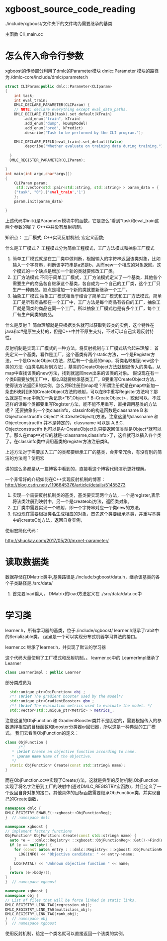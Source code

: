 # xgboost_source_code_reading

./include/xgboost/文件夹下的文件均为需要继承的基类

主函数 Cli_main.cc
# 怎么传入命令行参数
xgboost的传参部分利用了dmlc的Parameter模块
dmlc::Parameter 模块的路径为./dmlc-core/include/dmlc/parameter.h

```c++
struct CLIParam:public dmlc::Parameter<CLIparam>
{
    int task;
    int eval_train;
    DMLC_DECLARE_PARAMETER(CLIParam) {
    // NOTE: declare everything except eval_data_paths.
    DMLC_DECLARE_FIELD(task).set_default(kTrain)
        .add_enum("train", kTrain)
        .add_enum("dump", kDumpModel)
        .add_enum("pred", kPredict)
        .describe("Task to be performed by the CLI program.");

    DMLC_DECLARE_FIELD(eval_train).set_default(false)
        .describe("Whether evaluate on training data during training.");
   
  }
  DMLC_REGISTER_PARAMETER(CLIParam);

}
int main(int argc,char*argv[])
{
    CLIParam param;
     std::vector<std::pair<std::string, std::string> > param_data = {
    {"task", "0"},{'eval_train','1'}
    };
    param.init(param_data)

}
```

上述代码中init()是Parameter模块中的函数，它是怎么“看到”task和eval_train这两个参数的呢？ C++中并没有反射机制，

知识点：
工厂模式;
C++实现反射机制;
宏定义函数;

什么是工厂模式？
工程模式分为简单工程模式，工厂方法模式和抽象工厂模式
1. 简单工厂模式就是在工厂类中做判断，根据输入的字符串返回该类对象，比如输入一个字符串，判断该字符串是a还是b，从而new一个相应的对象返回。这个模式的一个缺点是增加一个新的类就要修改工厂类。
2. 工厂方法模式
不同于简单工厂模式，工厂方法模式定义了一个基类，其他各个需要生产的商品各自继承这个基类，各自成为一个自己的工厂类，这个工厂只生产一种商品。缺点是增加一个新的类就要新继承一个工厂。
3. 抽象工厂模式
抽象工厂模式相当于结合了简单工厂模式和工厂方法模式，简单工厂是所有商品都在一个工厂中，工厂方法是每个商品有各自的工厂，抽象工厂就是同类的商品在同一个工厂。所以抽象工厂模式也是有多个工厂，每个工厂有生产同类的商品。

什么是反射？
简单理解就是只根据类名就可以获取到该类的实例，这个特性在java和c#是原生支持的，但是C++中并不原生支持，不过可以自己实现反射特性。

反射机制是实现工厂模式的一种方法，将反射机制与工厂模式结合起来理解：
首先定义一个基类，看作是工厂，这个基类有两个static方法，一个是Register方法，一个是CreateObject方法，然后有一个全局的map，将类名映射到new这个类的方法（由类名映射到方法），基类的CreateObject方法就根据传入的类名，从map中查找该类的new方法，找到就返回new出来的该类的对象。
假设现在有一个类B需要放到工厂中，那么B就要继承基类工厂，B要重写CreateObject方法，使得该方法返回B的实例。怎么将B注册到map呢？所谓注册就是在map中新加一条由B映射到B的CreateObject方法的映射，可以在B中重写Register方法吗？那么就是在map中新加一条记录<"B",Object * B::CreateObject>，貌似可以，不过这样的话每个类都要重写Register方法，能不能不用重写，直接调用基类的方法呢？
还要抽象出一个类classinfo，classinfo的构造函数是classname B 和Objectconstructfn  Object* B::CreateObject()方法，注意这里的classname 和 Objectconstructfn 并不是特定的，classname 可以是 A,B,C. Objectconstructfn 也可以是A::CreateObject(),只要返回值类型是Object*就可以了。那么在map中对应的就是<classname,classinfo>了，这样就可以插入各个类了。在classinfo类中调用基类的register方法注册类B。

上述方法对于需要加入工厂的类都要继承工厂的基类，会非常冗余，有没有别的简洁的方法呢？使用宏

讲的这么多都是从一篇博客中看到的，直接看这个博客代码演示更好理解。

一个非常好的介绍如何在C++实现反射机制的博客：http://blog.csdn.net/y1196645376/article/details/51455273


1. 实现一个需要反射机制类的基类，基类要实现两个方法，一个是register,表示将该类注册到映射中，另一个是createobj方法，返回类对象。
2. 工厂类中需要实现一个映射，即一个字符串对应一个类new的方法。
3. 假设现在需要根据类名生成相应的对象，首先这个类要继承基类，并重写基类中的createObj方法，返回自身实例，

使用宏简化代码：

http://shuokay.com/2017/05/20/mxnet-parameter/


# 读取数据类
数据存储在DMatric类中,基类路径是./include/xgboost/data.h，继承该基类的各个子类路径是./src/data/
1. 首先要load输入， DMatrix的load方法定义在 ./src/data/data.cc中


# 学习类
learner.h，所有学习器的基类，位于./include/xgboost/
learner.h继承了rabit中的Serializable类。
[rabit](https://github.com/dmlc/rabit/tree/a764d45cfb438cc9f15cf47ce586c02ff2c65d0f)是一个可以实现分布式机器学习算法的接口。

learner.cc 继承了learner.h，并实现了默认的学习器


这个代码大量使用了工厂模式和反射机制。。
learner.cc中的 LearnerImpl继承了 Learner
```c++
class LearnerImpl : public Learner
```
部分类成员为
```c++
  std::unique_ptr<ObjFunction> obj_;
  /*! \brief The gradient booster used by the model*/
  std::unique_ptr<GradientBooster> gbm_;
  /*! \brief The evaluation metrics used to evaluate the model. */
  std::vector<std::unique_ptr<Metric> > metrics_;
```
注意这里的ObjFunction 和 GradientBooster类并不是固定的，需要根据传入的参数选择相应的目标函数和booster分类器or回归器，所以这是一种典型的工厂模式。
我们去看类ObjFunction的定义：
```c++
class ObjFunction {
      /*!
   * \brief Create an objective function according to name.
   * \param name Name of the objective.
   */
  static ObjFunction* Create(const std::string& name);
}

```
而在ObjFunction.cc中实现了Create方法，这就是典型的反射机制,ObjFunction实现了将名字注册到工厂的映射中(通过DMLC_REGISTRY宏函数)，并且定义了一个返回自身对象的接口。其他具体的目标函数需要继承ObjFunction类，并实现自己的Create函数，
```c++
namespace dmlc {
DMLC_REGISTRY_ENABLE(::xgboost::ObjFunctionReg);
}  // namespace dmlc

namespace xgboost {
// implement factory functions
ObjFunction* ObjFunction::Create(const std::string& name) {
  auto *e = ::dmlc::Registry< ::xgboost::ObjFunctionReg>::Get()->Find(name);
  if (e == nullptr) {
    for (const auto& entry : ::dmlc::Registry< ::xgboost::ObjFunctionReg>::List()) {
      LOG(INFO) << "Objective candidate: " << entry->name;
    }
    LOG(FATAL) << "Unknown objective function " << name;
  }
  return (e->body)();
}
}  // namespace xgboost

namespace xgboost {
namespace obj {
// List of files that will be force linked in static links.
DMLC_REGISTRY_LINK_TAG(regression_obj);
DMLC_REGISTRY_LINK_TAG(multiclass_obj);
DMLC_REGISTRY_LINK_TAG(rank_obj);
}  // namespace obj
}  // namespace xgboost

```
使用反射机制，给定一个类名就可以直接返回一个该类的实例。